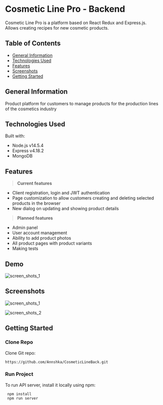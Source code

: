 # Cosmetic Line Pro - Backend

Cosmetic Line Pro is a platform based on React Redux and Express.js. Allows creating recipes for new cosmetic products.

## Table of Contents
-   [General Information](https://github.com/Annshka/CosmeticLineFront/README-cheatsheet#general-information)
-   [Technologies Used](https://github.com/Annshka/CosmeticLineFront/README-cheatsheet#technologies-used)
-   [Features](https://github.com/Annshka/CosmeticLineFront/README-cheatsheet#features)
-   [Screenshots](https://github.com/Annshka/CosmeticLineFront/README-cheatsheet#screenshots)
-   [Getting Started](https://github.com/Annshka/CosmeticLineFront/README-cheatsheet#getting-started)

## General Information

Product platform for customers to manage products for the production lines of the cosmetics industry

## Technologies Used

Built with:

-   Node.js v14.5.4 
-   Express v4.18.2
-   MongoDB

## Features

>**Current features**

- Client registration, login and JWT authentication
- Page customization to allow customers creating and deleting selected products in the browser
- New dialog on updating and showing product details

>**Planned features**

- Admin panel
- User account management
- Ability to add product photos
- All product pages with product variants
- Making tests

## Demo
![screen_shots_1](https://drive.google.com/uc?id=116_-2KAeI8oj_y7Wx9aGONAkYEwjETnP)

## Screenshots
![screen_shots_1](https://user-images.githubusercontent.com/129051061/230738669-1a8db881-d70e-4c33-aa9f-62dbe8955636.png)

![screen_shots_2](https://user-images.githubusercontent.com/129051061/230738671-e9e9d424-3d04-42d1-8d97-c291d7a83f30.png)

## Getting Started

### Clone Repo
Clone Git repo:
```
https://github.com/Annshka/CosmeticLineBack.git
```

### Run Project
To run API server, install it locally using npm:
```
 npm install
 npm run server
 ```

